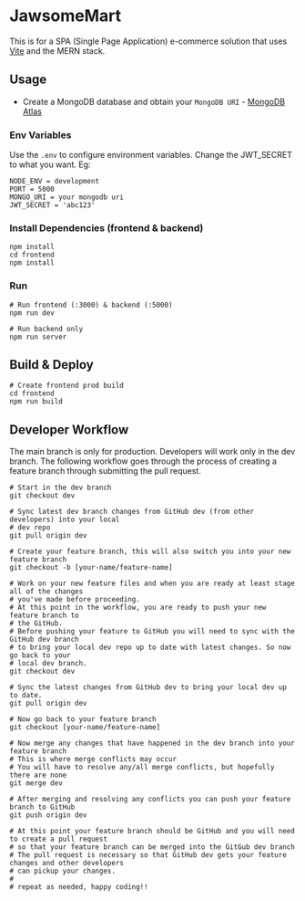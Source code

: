 # JawsomeMart

This is for a SPA (Single Page Application) e-commerce solution that uses [Vite](https://vite.dev) and the MERN stack.

## Usage

- Create a MongoDB database and obtain your `MongoDB URI` - [MongoDB Atlas](https://www.mongodb.com/cloud/atlas/register)

### Env Variables

Use the `.env` to configure environment variables. Change the JWT_SECRET to what you want. Eg:

```
NODE_ENV = development
PORT = 5000
MONGO_URI = your mongodb uri
JWT_SECRET = 'abc123'
```

### Install Dependencies (frontend & backend)

```
npm install
cd frontend
npm install
```

### Run

```
# Run frontend (:3000) & backend (:5000)
npm run dev

# Run backend only
npm run server
```

## Build & Deploy

```
# Create frontend prod build
cd frontend
npm run build
```

## Developer Workflow

The main branch is only for production. Developers will work only in the dev branch. 
The following workflow goes through the process of creating a feature branch through 
submitting the pull request.

```
# Start in the dev branch
git checkout dev

# Sync latest dev branch changes from GitHub dev (from other developers) into your local
# dev repo
git pull origin dev

# Create your feature branch, this will also switch you into your new feature branch
git checkout -b [your-name/feature-name]

# Work on your new feature files and when you are ready at least stage all of the changes
# you've made before proceeding.
# At this point in the workflow, you are ready to push your new feature branch to
# the GitHub.
# Before pushing your feature to GitHub you will need to sync with the GitHub dev branch
# to bring your local dev repo up to date with latest changes. So now go back to your
# local dev branch.
git checkout dev

# Sync the latest changes from GitHub dev to bring your local dev up to date.
git pull origin dev

# Now go back to your feature branch
git checkout [your-name/feature-name]

# Now merge any changes that have happened in the dev branch into your feature branch
# This is where merge conflicts may occur
# You will have to resolve any/all merge conflicts, but hopefully there are none 
git merge dev

# After merging and resolving any conflicts you can push your feature branch to GitHub
git push origin dev

# At this point your feature branch should be GitHub and you will need to create a pull request
# so that your feature branch can be merged into the GitGub dev branch
# The pull request is necessary so that GitHub dev gets your feature changes and other developers
# can pickup your changes.
#
# repeat as needed, happy coding!!
```
